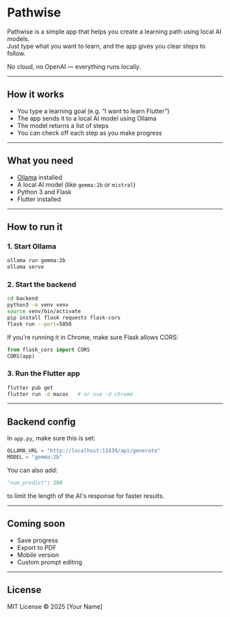 # Pathwise

Pathwise is a simple app that helps you create a learning path using local AI models.  
Just type what you want to learn, and the app gives you clear steps to follow.

No cloud, no OpenAI — everything runs locally.

---

## How it works

- You type a learning goal (e.g. “I want to learn Flutter”)
- The app sends it to a local AI model using Ollama
- The model returns a list of steps
- You can check off each step as you make progress

---

## What you need

- [Ollama](https://ollama.com) installed
- A local AI model (like `gemma:2b` or `mistral`)
- Python 3 and Flask
- Flutter installed

---

## How to run it

### 1. Start Ollama

```bash
ollama run gemma:2b
ollama serve
```

### 2. Start the backend

```bash
cd backend
python3 -m venv venv
source venv/bin/activate
pip install flask requests flask-cors
flask run --port=5050
```

If you're running it in Chrome, make sure Flask allows CORS:

```python
from flask_cors import CORS
CORS(app)
```

### 3. Run the Flutter app

```bash
flutter pub get
flutter run -d macos   # or use -d chrome
```

---

## Backend config

In `app.py`, make sure this is set:

```python
OLLAMA_URL = "http://localhost:11434/api/generate"
MODEL = "gemma:2b"
```

You can also add:

```python
"num_predict": 200
```

to limit the length of the AI's response for faster results.

---

## Coming soon

- Save progress
- Export to PDF
- Mobile version
- Custom prompt editing

---

## License

MIT License © 2025 [Your Name]
